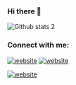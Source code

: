 ### Hi there 👋

<!--
**thebolats/thebolats** is a ✨ _special_ ✨ repository because its `README.md` (this file) appears on your GitHub profile.

Here are some ideas to get you started:

- 🔭 I’m currently working on ...
- 🌱 I’m currently learning ...
- 👯 I’m looking to collaborate on ...
- 🤔 I’m looking for help with ...
- 💬 Ask me about ...
- 📫 How to reach me: ...
- 😄 Pronouns: ...
- ⚡ Fun fact: ...
-->

![Github stats 2](https://github-readme-stats.vercel.app/api?username=thebolats&show_icons=true&theme=radical)

### Connect with me:

[![website](./img/linkedin-light.svg)](https://linkedin.com/in/barisbolatcs#gh-light-mode-only)
[![website](./img/linkedin-dark.svg)](https://linkedin.com/in/barisbolatcs#gh-dark-mode-only)
&nbsp;&nbsp;

[![website](./img/instagram-dark.svg)](https://instagram.com/the_bolats#gh-dark-mode-only)
